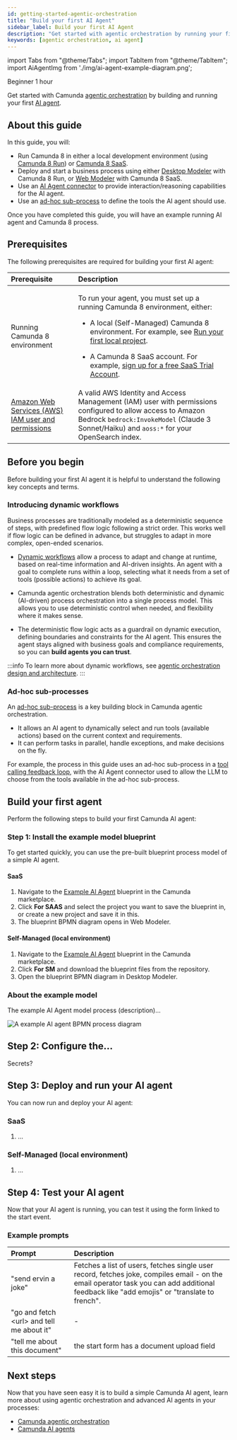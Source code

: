 ```yaml
---
id: getting-started-agentic-orchestration
title: "Build your first AI Agent"
sidebar_label: Build your first AI Agent
description: "Get started with agentic orchestration by running your first AI agent in Camunda."
keywords: [agentic orchestration, ai agent]
---
```


import Tabs from "@theme/Tabs";
import TabItem from "@theme/TabItem";
import AiAgentImg from './img/ai-agent-example-diagram.png';

<span class="badge badge--beginner">Beginner</span>
<span class="badge badge--medium">1 hour</span>

Get started with Camunda [agentic orchestration](/components/agentic-orchestration/agentic-orchestration.md) by building and running your first [AI agent](/components/agentic-orchestration/ai-agents.md).

## About this guide

In this guide, you will:

- Run Camunda 8 in either a local development environment (using [Camunda 8 Run](/self-managed/quickstart/developer-quickstart/c8run.md)) or [Camunda 8 SaaS](https://accounts.cloud.camunda.io/signup).
- Deploy and start a business process using either [Desktop Modeler](/components/modeler/desktop-modeler/index.md) with Camunda 8 Run, or [Web Modeler](/components/modeler/web-modeler/launch-web-modeler.md) with Camunda 8 SaaS.
- Use an [AI Agent connector](/components/connectors/out-of-the-box-connectors/agentic-ai-aiagent.md) to provide interaction/reasoning capabilities for the AI agent.
- Use an [ad-hoc sub-process](/components/modeler/bpmn/ad-hoc-subprocesses/ad-hoc-subprocesses.md) to define the tools the AI agent should use.

Once you have completed this guide, you will have an example running AI agent and Camunda 8 process.

## Prerequisites

The following prerequisites are required for building your first AI agent:

| Prerequisite                                                                                                         | Description                                                                                                                                                                                                                                                                                                                                                                           |
| :------------------------------------------------------------------------------------------------------------------- | :------------------------------------------------------------------------------------------------------------------------------------------------------------------------------------------------------------------------------------------------------------------------------------------------------------------------------------------------------------------------------------ |
| Running Camunda 8 environment                                                                                        | <p>To run your agent, you must set up a running Camunda 8 environment, either:</p><p><ul><li><p>A local (Self-Managed) Camunda 8 environment. For example, see [Run your first local project](../getting-started-example).</p></li><li><p>A Camunda 8 SaaS account. For example, [sign up for a free SaaS Trial Account](https://accounts.cloud.camunda.io/signup).</p></li></ul></p> |
| [Amazon Web Services (AWS) IAM user and permissions](https://docs.aws.amazon.com/IAM/latest/UserGuide/id_users.html) | A valid AWS Identity and Access Management (IAM) user with permissions configured to allow access to Amazon Bedrock `bedrock:InvokeModel` (Claude 3 Sonnet/Haiku) and `aoss:*` for your OpenSearch index.                                                                                                                                                                             |

## Before you begin

Before building your first AI agent it is helpful to understand the following key concepts and terms.

### Introducing dynamic workflows

Business processes are traditionally modeled as a deterministic sequence of steps, with predefined flow logic following a strict order. This works well if flow logic can be defined in advance, but struggles to adapt in more complex, open-ended scenarios.

- [Dynamic workflows](/components/agentic-orchestration/design-architecture.md#when-to-use-deterministic-or-non-deterministic-orchestration) allow a process to adapt and change at runtime, based on real-time information and AI-driven insights. An agent with a goal to complete runs within a loop, selecting what it needs from a set of tools (possible actions) to achieve its goal.

- Camunda agentic orchestration blends both deterministic and dynamic (AI-driven) process orchestration into a single process model. This allows you to use deterministic control when needed, and flexibility where it makes sense.

- The deterministic flow logic acts as a guardrail on dynamic execution, defining boundaries and constraints for the AI agent. This ensures the agent stays aligned with business goals and compliance requirements, so you can **build agents you can trust**.

:::info
To learn more about dynamic workflows, see [agentic orchestration design and architecture](/components/agentic-orchestration/design-architecture.md).
:::

### Ad-hoc sub-processes

An [ad-hoc sub-process](/components/modeler/bpmn/ad-hoc-subprocesses/ad-hoc-subprocesses.md) is a key building block in Camunda agentic orchestration.

- It allows an AI agent to dynamically select and run tools (available actions) based on the current context and requirements.
- It can perform tasks in parallel, handle exceptions, and make decisions on the fly.

For example, the process in this guide uses an ad-hoc sub-process in a [tool calling feedback loop](/components/connectors/out-of-the-box-connectors/agentic-ai-aiagent.md#feedback-loop-use-cases), with the AI Agent connector used to allow the LLM to choose from the tools available in the ad-hoc sub-process.

## Build your first agent

Perform the following steps to build your first Camunda AI agent:

### Step 1: Install the example model blueprint

To get started quickly, you can use the pre-built blueprint process model of a simple AI agent.

#### SaaS

1. Navigate to the [Example AI Agent](https://marketplace.camunda.com/en-US/apps/522492/ai-email-support-agent) blueprint in the Camunda marketplace.
1. Click **For SAAS** and select the project you want to save the blueprint in, or create a new project and save it in this.
1. The blueprint BPMN diagram opens in Web Modeler.

#### Self-Managed (local environment)

1. Navigate to the [Example AI Agent](https://marketplace.camunda.com/en-US/apps/522492/ai-email-support-agent) blueprint in the Camunda marketplace.
1. Click **For SM** and download the blueprint files from the repository.
1. Open the blueprint BPMN diagram in Desktop Modeler.

### About the example model

The example AI Agent model process (description)...

<img src={AiAgentImg} alt="A example AI agent BPMN process diagram"/>

## Step 2: Configure the...

Secrets?

<!-- Create the following secrets in your Camunda cluster or set them up locally with the `connector-secrets.txt` file and restart `c8run`. Use the set secrets with the `{{secrets.SECRET_NAME}}` syntax.

- `CAMUNDA_SAMPLE_AGENT_EMAIL_PASSWORD`: Email account password (App Password or SMTP token)
- `CAMUNDA_SAMPLE_AGENT_EMAIL_USERNAME`: Email account username (e.g. your-address@example.com)
- `CAMUNDAAGENT_AWS_ACCESS_KEY`: AWS Access Key ID
- `CAMUNDAAGENT_AWS_SECRET_KEY`: AWS Secret Access Key

Configure the connectors:

1. **Email connectors (Inbound & Send):**
   - Username: your email address
   - IMAP/SMTP host & port: according to your provider (Gmail, Outlook, etc.)
2. **Vector Database connectors (Retrieve & Write):**
   - Region: your AWS region (e.g. `eu-central-1`)
   - Endpoint: `https://<your-opensearch-domain>`
3. **Agent connector:**
   - Model ID: default is `anthropic.claude-3.7-sonnet-20240229-v1:0` (change as needed) -->

## Step 3: Deploy and run your AI agent

You can now run and deploy your AI agent:

### SaaS

1. ...

### Self-Managed (local environment)

1. ...

## Step 4: Test your AI agent

Now that your AI agent is running, you can test it using the form linked to the start event.

### Example prompts

| Prompt                                      | Description                                                                                                                                                                                |
| :------------------------------------------ | :----------------------------------------------------------------------------------------------------------------------------------------------------------------------------------------- |
| "send ervin a joke"                         | Fetches a list of users, fetches single user record, fetches joke, compiles email - on the email operator task you can add additional feedback like "add emojis" or "translate to french". |
| "go and fetch \<url\> and tell me about it" | -                                                                                                                                                                                          |
| "tell me about this document"               | the start form has a document upload field                                                                                                                                                 |

## Next steps

Now that you have seen easy it is to build a simple Camunda AI agent, learn more about using agentic orchestration and advanced AI agents in your processes:

- [Camunda agentic orchestration](/components/agentic-orchestration/agentic-orchestration.md)
- [Camunda AI agents](/components/agentic-orchestration/ai-agents.md)
